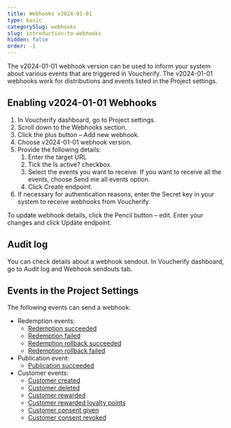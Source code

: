 ```yaml
---
title: Webhooks v2024-01-01
type: basic
categorySlug: webhooks
slug: introduction-to-webhooks
hidden: false
order: -1
---
```

The v2024-01-01 webhook version can be used to inform your system about various events that are triggered in Voucherify. The v2024-01-01 webhooks work for distributions and events listed in the Project settings.

## Enabling v2024-01-01 Webhooks

1. In Voucherify dashboard, go to Project settings.
2. Scroll down to the Webhooks section.
3. Click the plus button – Add new webhook.
4. Choose v2024-01-01 webhook version.
5. Provide the following details:
   1. Enter the target URL
   2. Tick the Is active? checkbox.
   3. Select the events you want to receive. If you want to receive all the events, choose Send me all events option.
   4. Click Create endpoint.
6. If necessary for authentication reasons, enter the Secret key in your system to receive webhooks from Voucherify.

To update webhook details, click the Pencil button – edit. Enter your changes and click Update endpoint.

## Audit log

You can check details about a webhook sendout. In Voucherify dashboard, go to Audit log and Webhook sendouts tab.

## Events in the Project Settings

The following events can send a webhook:
- Redemption events:
  - [Redemption succeeded](ref:events-redemption-succeeded "Redemption succeeded webhook documentation")
  - [Redemption failed](ref:events-redemption-failed "Redemption failed webhook documentation")
  - [Redemption rollback succeeded](ref:events-redemption-rollback-succeeded "Redemption rollback succeeded webhook documentation")
  - [Redemption rollback failed](ref:events-redemption-rollback-failed "Redemption rollback failed webhook documentation")
- Publication event:
  - [Publication succeeded](ref:events-publication-succeeded "Publication succeeded webhook documentation")
- Customer events:
  - [Customer created](ref:events-customer-created "Customer created webhook documentation")
  - [Customer deleted](ref:events-customer-deleted "Customer deleted webhook documentation")
  - [Customer rewarded](ref:events-customer-rewarded-main "Customer rewarded webhook documentation")
  - [Customer rewarded loyalty points](ref:events-customer-rewarded-loyalty_points "Customer rewarded loyalty points webhook documentation")
  - [Customer consent given](ref:events-customer-consents-given "Customer consent given webhook documentation")
  - [Customer consent revoked](ref:events-customer-consents-revoked "Customer consent revoked webhook documentation")